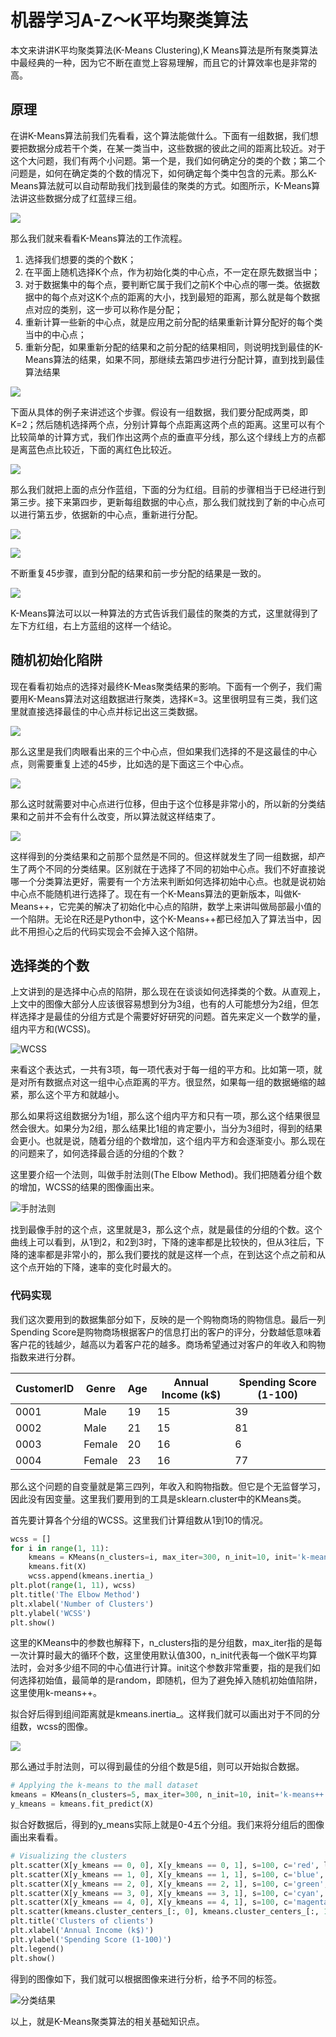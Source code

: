 # 机器学习A-Z～K平均聚类算法

本文来讲讲K平均聚类算法(K-Means Clustering),K Means算法是所有聚类算法中最经典的一种，因为它不断在直觉上容易理解，而且它的计算效率也是非常的高。

## 原理

在讲K-Means算法前我们先看看，这个算法能做什么。下面有一组数据，我们想要把数据分成若干个类，在某一类当中，这些数据的彼此之间的距离比较近。对于这个大问题，我们有两个小问题。第一个是，我们如何确定分的类的个数；第二个问题是，如何在确定类的个数的情况下，如何确定每个类中包含的元素。那么K-Means算法就可以自动帮助我们找到最佳的聚类的方式。如图所示，K-Means算法讲这些数据分成了红蓝绿三组。

![](https://leafw-blog-pic.oss-cn-hangzhou.aliyuncs.com/%E5%B1%8F%E5%B9%95%E5%BF%AB%E7%85%A7%202019-03-15%20%E4%B8%8B%E5%8D%881.53.00.png)

那么我们就来看看K-Means算法的工作流程。

1. 选择我们想要的类的个数K；
2. 在平面上随机选择K个点，作为初始化类的中心点，不一定在原先数据当中；
3. 对于数据集中的每个点，要判断它属于我们之前K个中心点的哪一类。依据数据中的每个点对这K个点的距离的大小，找到最短的距离，那么就是每个数据点对应的类别，这一步可以称作是分配；
4. 重新计算一些新的中心点，就是应用之前分配的结果重新计算分配好的每个类当中的中心点；
5. 重新分配，如果重新分配的结果和之前分配的结果相同，则说明找到最佳的K-Means算法的结果，如果不同，那继续去第四步进行分配计算，直到找到最佳算法结果

![](https://leafw-blog-pic.oss-cn-hangzhou.aliyuncs.com/%E5%B1%8F%E5%B9%95%E5%BF%AB%E7%85%A7%202019-03-15%20%E4%B8%8B%E5%8D%882.14.59.png)

下面从具体的例子来讲述这个步骤。假设有一组数据，我们要分配成两类，即K=2；然后随机选择两个点，分别计算每个点距离这两个点的距离。这里可以有个比较简单的计算方式，我们作出这两个点的垂直平分线，那么这个绿线上方的点都是离蓝色点比较近，下面的离红色比较近。

![](https://leafw-blog-pic.oss-cn-hangzhou.aliyuncs.com/%E5%B1%8F%E5%B9%95%E5%BF%AB%E7%85%A7%202019-03-15%20%E4%B8%8B%E5%8D%882.18.58.png)

那么我们就把上面的点分作蓝组，下面的分为红组。目前的步骤相当于已经进行到第三步。接下来第四步，更新每组数据的中心点，那么我们就找到了新的中心点可以进行第五步，依据新的中心点，重新进行分配。

![](https://leafw-blog-pic.oss-cn-hangzhou.aliyuncs.com/%E5%B1%8F%E5%B9%95%E5%BF%AB%E7%85%A7%202019-03-15%20%E4%B8%8B%E5%8D%882.22.26.png)

![](https://leafw-blog-pic.oss-cn-hangzhou.aliyuncs.com/%E5%B1%8F%E5%B9%95%E5%BF%AB%E7%85%A7%202019-03-15%20%E4%B8%8B%E5%8D%882.23.08.png)

不断重复45步骤，直到分配的结果和前一步分配的结果是一致的。

![](https://leafw-blog-pic.oss-cn-hangzhou.aliyuncs.com/%E5%B1%8F%E5%B9%95%E5%BF%AB%E7%85%A7%202019-03-15%20%E4%B8%8B%E5%8D%882.24.33.png)

K-Means算法可以以一种算法的方式告诉我们最佳的聚类的方式，这里就得到了左下方红组，右上方蓝组的这样一个结论。

## 随机初始化陷阱

现在看看初始点的选择对最终K-Meas聚类结果的影响。下面有一个例子，我们需要用K-Means算法对这组数据进行聚类，选择K=3。这里很明显有三类，我们这里就直接选择最佳的中心点并标记出这三类数据。

![](https://leafw-blog-pic.oss-cn-hangzhou.aliyuncs.com/%E5%B1%8F%E5%B9%95%E5%BF%AB%E7%85%A7%202019-03-15%20%E4%B8%8B%E5%8D%882.29.47.png)

那么这里是我们肉眼看出来的三个中心点，但如果我们选择的不是这最佳的中心点，则需要重复上述的45步，比如选的是下面这三个中心点。

![](https://leafw-blog-pic.oss-cn-hangzhou.aliyuncs.com/%E5%B1%8F%E5%B9%95%E5%BF%AB%E7%85%A7%202019-03-15%20%E4%B8%8B%E5%8D%882.32.19.png)

那么这时就需要对中心点进行位移，但由于这个位移是非常小的，所以新的分类结果和之前并不会有什么改变，所以算法就这样结束了。

![](https://leafw-blog-pic.oss-cn-hangzhou.aliyuncs.com/%E5%B1%8F%E5%B9%95%E5%BF%AB%E7%85%A7%202019-03-15%20%E4%B8%8B%E5%8D%882.46.18.png)

这样得到的分类结果和之前那个显然是不同的。但这样就发生了同一组数据，却产生了两个不同的分类结果。区别就在于选择了不同的初始中心点。我们不好直接说哪一个分类算法更好，需要有一个方法来判断如何选择初始中心点。也就是说初始中心点不能随机进行选择了。现在有一个K-Means算法的更新版本，叫做K-Means++，它完美的解决了初始化中心点的陷阱，数学上来讲叫做局部最小值的一个陷阱。无论在R还是Python中，这个K-Means++都已经加入了算法当中，因此不用担心之后的代码实现会不会掉入这个陷阱。

## 选择类的个数

上文讲到的是选择中心点的陷阱，那么现在在谈谈如何选择类的个数。从直观上，上文中的图像大部分人应该很容易想到分为3组，也有的人可能想分为2组，但怎样选择才是最佳的分组方式是个需要好好研究的问题。首先来定义一个数学的量，组内平方和(WCSS)。

![WCSS](https://leafw-blog-pic.oss-cn-hangzhou.aliyuncs.com/%E5%B1%8F%E5%B9%95%E5%BF%AB%E7%85%A7%202019-03-15%20%E4%B8%8B%E5%8D%883.06.39.png)

来看这个表达式，一共有3项，每一项代表对于每一组的平方和。比如第一项，就是对所有数据点对这一组中心点距离的平方。很显然，如果每一组的数据蜷缩的越紧，那么这个平方和就越小。

那么如果将这组数据分为1组，那么这个组内平方和只有一项，那么这个结果很显然会很大。如果分为2组，那么结果比1组的肯定要小，当分为3组时，得到的结果会更小。也就是说，随着分组的个数增加，这个组内平方和会逐渐变小。那么现在的问题来了，如何选择最合适的分组的个数？

这里要介绍一个法则，叫做手肘法则(The Elbow Method)。我们把随着分组个数的增加，WCSS的结果的图像画出来。

![手肘法则](https://leafw-blog-pic.oss-cn-hangzhou.aliyuncs.com/%E5%B1%8F%E5%B9%95%E5%BF%AB%E7%85%A7%202019-03-15%20%E4%B8%8B%E5%8D%883.14.26.png)

找到最像手肘的这个点，这里就是3，那么这个点，就是最佳的分组的个数。这个曲线上可以看到，从1到2，和2到3时，下降的速率都是比较快的，但从3往后，下降的速率都是非常小的，那么我们要找的就是这样一个点，在到达这个点之前和从这个点开始的下降，速率的变化时最大的。

###  代码实现

我们这次要用到的数据集部分如下，反映的是一个购物商场的购物信息。最后一列Spending Score是购物商场根据客户的信息打出的客户的评分，分数越低意味着客户花的钱越少，越高以为着客户花的越多。商场希望通过对客户的年收入和购物指数来进行分群。

| CustomerID | Genre  | Age  | Annual Income (k$) | Spending Score (1-100) |
| ---------- | ------ | ---- | ------------------ | ---------------------- |
| 0001       | Male   | 19   | 15                 | 39                     |
| 0002       | Male   | 21   | 15                 | 81                     |
| 0003       | Female | 20   | 16                 | 6                      |
| 0004       | Female | 23   | 16                 | 77                     |

那么这个问题的自变量就是第三四列，年收入和购物指数。但它是个无监督学习，因此没有因变量。这里我们要用到的工具是sklearn.cluster中的KMeans类。

首先要计算各个分组的WCSS。这里我们计算组数从1到10的情况。

```python
wcss = []
for i in range(1, 11):
    kmeans = KMeans(n_clusters=i, max_iter=300, n_init=10, init='k-means++', random_state=0)
    kmeans.fit(X)
    wcss.append(kmeans.inertia_)
plt.plot(range(1, 11), wcss)
plt.title('The Elbow Method')
plt.xlabel('Number of Clusters')
plt.ylabel('WCSS')
plt.show()
```

这里的KMeans中的参数也解释下，n_clusters指的是分组数，max_iter指的是每一次计算时最大的循环个数，这里使用默认值300，n_init代表每一个做K平均算法时，会对多少组不同的中心值进行计算。init这个参数非常重要，指的是我们如何选择初始值，最简单的是random，即随机，但为了避免掉入随机初始值陷阱，这里使用k-means++。

拟合好后得到组间距离就是kmeans.inertia_。这样我们就可以画出对于不同的分组数，wcss的图像。

![](https://leafw-blog-pic.oss-cn-hangzhou.aliyuncs.com/kmeans1.png)

那么通过手肘法则，可以得到最佳的分组个数是5组，则可以开始拟合数据。

```python
# Applying the k-means to the mall dataset
kmeans = KMeans(n_clusters=5, max_iter=300, n_init=10, init='k-means++', random_state=0)
y_kmeans = kmeans.fit_predict(X)
```

拟合好数据后，得到的y_means实际上就是0-4五个分组。我们来将分组后的图像画出来看看。

```python
# Visualizing the clusters
plt.scatter(X[y_kmeans == 0, 0], X[y_kmeans == 0, 1], s=100, c='red', label='Careful')
plt.scatter(X[y_kmeans == 1, 0], X[y_kmeans == 1, 1], s=100, c='blue', label='Standard')
plt.scatter(X[y_kmeans == 2, 0], X[y_kmeans == 2, 1], s=100, c='green', label='Target')
plt.scatter(X[y_kmeans == 3, 0], X[y_kmeans == 3, 1], s=100, c='cyan', label='Careless')
plt.scatter(X[y_kmeans == 4, 0], X[y_kmeans == 4, 1], s=100, c='magenta', label='Sensible')
plt.scatter(kmeans.cluster_centers_[:, 0], kmeans.cluster_centers_[:, 1], s=300, c='yellow', label='Centroids')
plt.title('Clusters of clients')
plt.xlabel('Annual Income (k$)')
plt.ylabel('Spending Score (1-100)')
plt.legend()
plt.show()
```

得到的图像如下，我们就可以根据图像来进行分析，给予不同的标签。

![分类结果](https://leafw-blog-pic.oss-cn-hangzhou.aliyuncs.com/kmeans2.png)

以上，就是K-Means聚类算法的相关基础知识点。